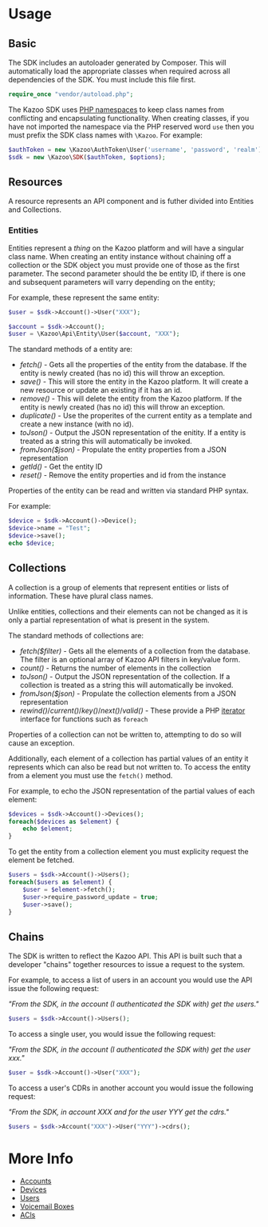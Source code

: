 # Usage

## Basic

The SDK includes an autoloader generated by Composer.  This will automatically load the appropriate classes when required across all dependencies of the SDK.  You must include this file first.
```php
require_once "vendor/autoload.php";
```

The Kazoo SDK uses [PHP namespaces](http://php.net/manual/en/language.namespaces.php) to keep class names from conflicting and encapsulating functionality.  When creating classes, if you have not imported the namespace via the PHP reserved word `use` then you must prefix the SDK class names with `\Kazoo`.  For example:
```php
$authToken = new \Kazoo\AuthToken\User('username', 'password', 'realm');
$sdk = new \Kazoo\SDK($authToken, $options);
```

## Resources

A resource represents an API component and is futher divided into Entities and Collections.

### Entities

Entities represent a _thing_ on the Kazoo platform and will have a singular class name.  When creating an entity instance without chaining off a collection or the SDK object you must provide one of those as the first parameter.  The second parameter should the be entity ID, if there is one and subsequent parameters will varry depending on the entity;

For example, these represent the same entity:
```php
$user = $sdk->Account()->User("XXX");

$account = $sdk->Account();
$user = \Kazoo\Api\Entity\User($account, "XXX");
```

The standard methods of a entity are:
* *fetch()* - Gets all the properties of the entity from the database.  If the entity is newly created (has no id) this will throw an exception.
* *save()* - This will store the entity in the Kazoo platform.  It will create a new resource or update an existing if it has an id.
* *remove()* - This will delete the entity from the Kazoo platform.  If the entity is newly created (has no id) this will throw an exception.
* *duplicate()* - Use the properites of the current entity as a template and create a new instance (with no id).
* *toJson()* - Output the JSON representation of the enitity.  If a entity is treated as a string this will automatically be invoked.
* *fromJson($json)* - Propulate the entity properties from a JSON representation
* *getId()* - Get the entity ID
* *reset()* - Remove the entity properties and id from the instance

Properties of the entity can be read and written via standard PHP syntax.

For example:
```php
$device = $sdk->Account()->Device();
$device->name = "Test";
$device->save();
echo $device;
```

## Collections

A collection is a group of elements that represent entities or lists of information.  These have plural class names.

Unlike entities, collections and their elements can not be changed as it is only a partial representation of what is present in the system.

The standard methods of collections are:
* *fetch($filter)* - Gets all the elements of a collection from the database.  The filter is an optional array of Kazoo API filters in key/value form.
* *count()* - Returns the number of elements in the collection
* *toJson()* - Output the JSON representation of the collection.  If a collection is treated as a string this will automatically be invoked.
* *fromJson($json)* - Propulate the collection elements from a JSON representation
* *rewind()*/*current()*/*key()*/*next()*/*valid()* - These provide a PHP [iterator](http://php.net/manual/en/class.iterator.php) interface for functions such as `foreach`

Properties of a collection can not be written to, attempting to do so will cause an exception.

Additionally, each element of a collection has partial values of an entity it represents which can also be read but not written to.  To access the entity from a element you must use the `fetch()` method.

For example, to echo the JSON representation of the partial values of each element:
```php
$devices = $sdk->Account()->Devices();
foreach($devices as $element) {
    echo $element;
}
```

To get the entity from a collection element you must explicity request the element be fetched.
```php
$users = $sdk->Account()->Users();
foreach($users as $element) {
    $user = $element->fetch();
    $user->require_password_update = true;
    $user->save();
}
```

## Chains

The SDK is written to reflect the Kazoo API.  This API is built such that a developer "chains" together resources to issue a request to the system.

For example, to access a list of users in an account you would use the API issue the following request:

_"From the SDK, in the account (I authenticated the SDK with) get the users."_
```php
$users = $sdk->Account()->Users();
```

To access a single user, you would issue the following request:

_"From the SDK, in the account (I authenticated the SDK with) get the user xxx."_
```php
$user = $sdk->Account()->User("XXX");
```

To access a user's CDRs in another account you would issue the following request:

_"From the SDK, in account XXX and for the user YYY get the cdrs."_
```php
$users = $sdk->Account("XXX")->User("YYY")->cdrs();
```

# More Info
* [Accounts](accounts.md)
* [Devices](devices.md)
* [Users](users.md)
* [Voicemail Boxes](vmboxes.md)
* [ACls](acls.md)
